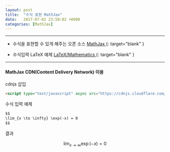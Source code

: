 ```yaml
---
layout: post
title:  "수식 표현 MathJax"
date:   2017-07-02 23:50:02 +0900
categories: [MathJax]
---
```


---

- 수식을 표현할 수 있게 해주는 오픈 소스 <i class="fa fa-angle-double-right" aria-hidden="true"></i>
[MathJax <i class="fa fa-external-link" aria-hidden="true"></i>](http://docs.mathjax.org/en/latest/start.html){: target="blank" }

- 수식입력 LaTeX 예제 <i class="fa fa-angle-double-right" aria-hidden="true"></i>
[LaTeX/Mathematics <i class="fa fa-external-link" aria-hidden="true"></i>](https://en.wikibooks.org/wiki/LaTeX/Mathematics){: target="blank" }

---

#### MathJax CDN(Content Delivery Network) 이용

<i class="fa fa-hand-o-right" aria-hidden="true"></i> cdnjs 삽입

```html
<script type="text/javascript" async src="https://cdnjs.cloudflare.com/ajax/libs/mathjax/2.7.1/MathJax.js?config=TeX-MML-AM_CHTML"></script>
```

<i class="fa fa-hand-o-right" aria-hidden="true"></i> 수식 입력 예제

```markdown
$$
\lim_{x \to \infty} \exp(-x) = 0
$$
```

<i class="fa fa-hand-o-right" aria-hidden="true"></i> 결과

$$
\lim_{x \to \infty} \exp(-x) = 0
$$
